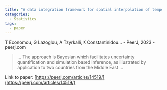 ```yaml
---
title: "A data integration framework for spatial interpolation of temperature observations using climate model data"
categories:
  - Statistics
tags:
  - paper
---
```

T Economou, G Lazoglou, A Tzyrkalli, K Constantinidou… - PeerJ, 2023 - peerj.com



>… The approach is Bayesian which facilitates uncertainty quantification and simulation based inference, as illustrated by application to two countries from the Middle East …

Link to paper: [https://peerj.com/articles/14519/](https://peerj.com/articles/14519/)
